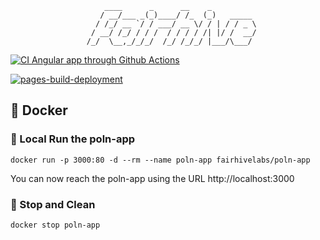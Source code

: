                          ____      _      __    _          
                        / __/___ _(_)____/ /_  (_)   _____ 
                       / /_/ __ `/ / ___/ __ \/ / | / / _ \
                      / __/ /_/ / / /  / / / / /| |/ /  __/
                     /_/  \__,_/_/_/  /_/ /_/_/ |___/\___/ 
                                                           
[![CI Angular app through Github Actions](https://github.com/fairhive-labs/poln-app/actions/workflows/main.yml/badge.svg?branch=main)](https://github.com/fairhive-labs/poln-app/actions/workflows/main.yml)

[![pages-build-deployment](https://github.com/fairhive-labs/poln-app/actions/workflows/pages/pages-build-deployment/badge.svg?branch=gh-pages)](https://github.com/fairhive-labs/poln-app/actions/workflows/pages/pages-build-deployment)

## 🐳 Docker

### 🚀 Local Run the poln-app

```
docker run -p 3000:80 -d --rm --name poln-app fairhivelabs/poln-app
```

You can now reach the poln-app using the URL http://localhost:3000

### 👋 Stop and Clean

```
docker stop poln-app
```
